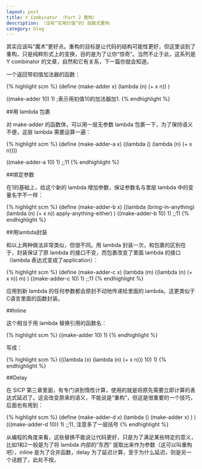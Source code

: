 ```yaml
---
layout: post
title: Y Combinator （Part 2 重构）
description: （没有“实用价值”的）函数式重构
category: blog
---
```



其实应该叫“魔术”更好点。重构的目标是让代码的结构可能性更好，但这里谈到了重构，只是纯粹形式上的变换，目的是为了让你“惊奇”。当然不止于此，这系列是 Y combinator 的文章，自然和它有关系，下一篇你就会知道。

一个返回带初值加法器的函数：

{% highlight scm %}
(define (make-adder x)
 (lambda (n)
  (+ x n))
)

((make-adder 10) 1)  ;表示用初值10的加法器加1.
{% endhighlight %}


##用 lambda 包裹

对 make-adder 的函数体，可以用一层无参数 lambda 包裹一下，为了保持语义不便，这层 lambda 需要运算一遍：

{% highlight scm %}
(define (make-adder-a x)
((lambda ()
 (lambda (n)
   (+ x n))))

((make-adder-a 10) 1)  ;;11
{% endhighlight %}


##绑定参数
    
在1的基础上，给这个新的 lambda 增加参数，保证参数名与里层 lambda 中的变量名字不一样：

{% highlight scm %}
(define (make-adder-b x)
((lambda (bring-in-anything)
 (lambda (n)
   (+ x n))
apply-anything-either)
)
((make-adder-b 10) 1)  ;;11
{% endhighlight %}

##用lambda封装
    
和以上两种做法非常类似，但很不同。用 lambda 封装一次，和包裹的区别在于，封装保证了原 lambda 的接口不变，而包裹改变了里面 lambda 的接口（lambda 表达式变成了application）：

{% highlight scm %}
(define (make-adder-c x)
(lambda (m)
 ((lambda (n)
   (+ x n))
 m)
)
((make-adder-c 10) 1)  ;;11
{% endhighlight %}

应用到新 lambda 的任何参数都会原封不动地传递给里面的 lambda。这更类似于C语言里面的函数封装。

##Inline

这个相当于用 lambda 替换引用的函数名：

{% highlight scm %}
((make-adder 10) 1)
{% endhighlight %}

写成：

{% highlight scm %}
(((lambda (x)
    (lambda (n)
     (+ x n))) 10) 1)
{% endhighlight %}


##Delay
  
在 SICP 第三章里面，有专门讲到惰性计算，使用的就是将原先需要立即计算的表达式延迟了。这会改变原来的语义，不能说是“重构”，但这是很重要的一个技巧，后面也有用到：

{% highlight scm %}
(define (make-adder-d x)
 (lambda ()
   (make-adder x)
 )
)
(((make-adder-d 10)) 1)  ;;11, 注意多了一层括号
{% endhighlight %}

从编程的角度来看，这些替换不能说让代码更好，只是为了满足某些特定的意义，比如1和2一般是为了将 lambda 内部的“东西” 提取出来作为参数（这可以叫重构吧），inline 是为了合并函数，delay 为了延迟计算，至于为什么延迟，则是另一个话题了，此处不按。

